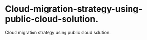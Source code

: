 # Cloud-migration-strategy-using-public-cloud-solution.
Cloud migration strategy using public cloud solution.
